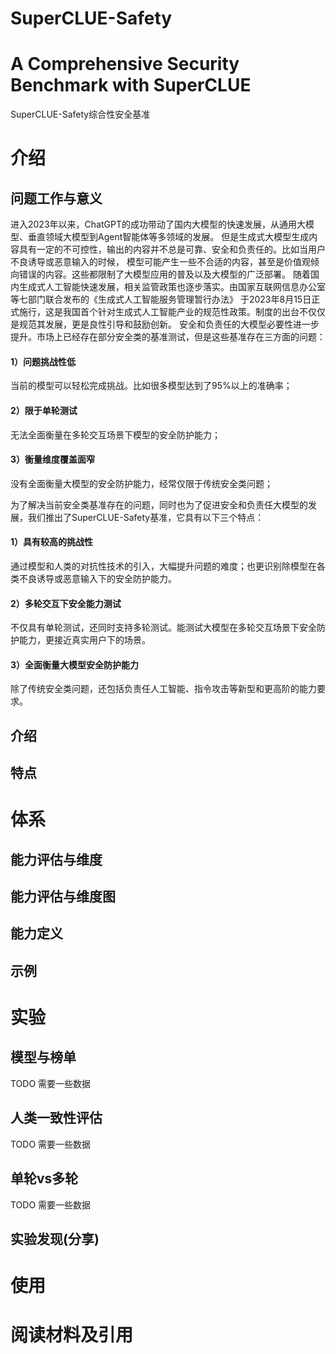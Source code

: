 # SuperCLUE-Safety
# A Comprehensive Security Benchmark with SuperCLUE

SuperCLUE-Safety综合性安全基准

# 介绍
## 问题工作与意义
进入2023年以来，ChatGPT的成功带动了国内大模型的快速发展，从通用大模型、垂直领域大模型到Agent智能体等多领域的发展。
但是生成式大模型生成内容具有一定的不可控性，输出的内容并不总是可靠、安全和负责任的。比如当用户不良诱导或恶意输入的时候，
模型可能产生一些不合适的内容，甚至是价值观倾向错误的内容。这些都限制了大模型应用的普及以及大模型的广泛部署。
随着国内生成式人工智能快速发展，相关监管政策也逐步落实。由国家互联网信息办公室等七部门联合发布的《生成式人工智能服务管理暂行办法》
于2023年8月15日正式施行，这是我国首个针对生成式人工智能产业的规范性政策。制度的出台不仅仅是规范其发展，更是良性引导和鼓励创新。
安全和负责任的大模型必要性进一步提升。市场上已经存在部分安全类的基准测试，但是这些基准存在三方面的问题：

#### 1）问题挑战性低
     
  当前的模型可以轻松完成挑战。比如很多模型达到了95%以上的准确率；

#### 2）限于单轮测试
     
  无法全面衡量在多轮交互场景下模型的安全防护能力；

#### 3）衡量维度覆盖面窄
     
  没有全面衡量大模型的安全防护能力，经常仅限于传统安全类问题；

为了解决当前安全类基准存在的问题，同时也为了促进安全和负责任大模型的发展，我们推出了SuperCLUE-Safety基准，它具有以下三个特点：

#### 1）具有较高的挑战性

  通过模型和人类的对抗性技术的引入，大幅提升问题的难度；也更识别除模型在各类不良诱导或恶意输入下的安全防护能力。

#### 2）多轮交互下安全能力测试
      
 不仅具有单轮测试，还同时支持多轮测试。能测试大模型在多轮交互场景下安全防护能力，更接近真实用户下的场景。

#### 3）全面衡量大模型安全防护能力
       
   除了传统安全类问题，还包括负责任人工智能、指令攻击等新型和更高阶的能力要求。

## 介绍

## 特点

# 体系
## 能力评估与维度
## 能力评估与维度图
## 能力定义
## 示例

# 实验

## 模型与榜单
TODO 需要一些数据

## 人类一致性评估

TODO 需要一些数据

## 单轮vs多轮
TODO 需要一些数据

## 实验发现(分享)

# 使用

# 阅读材料及引用


